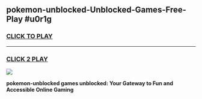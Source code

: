 
## pokemon-unblocked-Unblocked-Games-Free-Play #u0r1g
<h3>
<a href="https://us.freeplayer.one?title=pokemon-unblocked&ref=9M">CLICK TO PLAY</a></h3>
<hr>

<h3>
<a href="https://us.freeplayer.one?title=pokemon-unblocked&ref=9M">CLICK 2 PLAY</a>
  
</h3>

<a href="https://us.freeplayer.one?title=pokemon-unblocked&ref=9M"><img src="https://clearcache.store/games.png"></a>


**pokemon-unblocked games unblocked: Your Gateway to Fun and Accessible Online Gaming**
